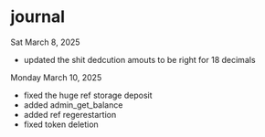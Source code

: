 # journal


Sat March 8, 2025
- updated the shit dedcution amouts to be right for 18 decimals

Monday March 10, 2025
- fixed the huge ref storage deposit
- added admin_get_balance
- added ref regerestartion
- fixed token deletion

